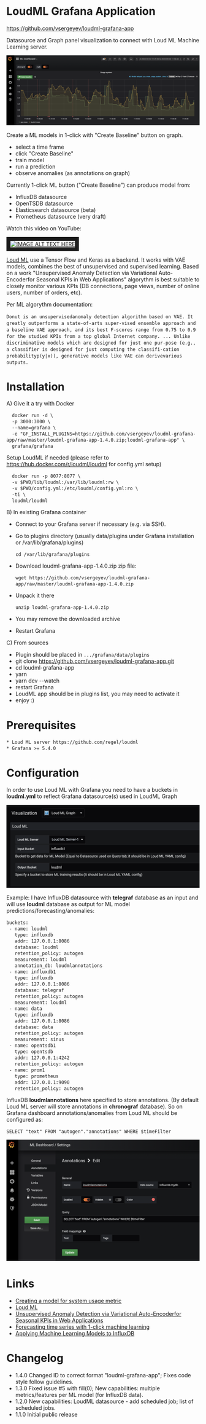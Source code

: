 LoudML Grafana Application
==========================
<a href="https://github.com/vsergeyev/loudml-grafana-app">https://github.com/vsergeyev/loudml-grafana-app</a>

Datasource and Graph panel visualization to connect with Loud ML Machine Learning server.

![LoudML Panel in Grafana](loudml_grafana_panel.png)

Create a ML models in 1-click with "Create Baseline" button on graph.

 * select a time frame
 * click "Create Baseline"
 * train model
 * run a prediction
 * observe anomalies (as annotations on graph)

Currently 1-click ML button ("Create Baseline") can produce model from:

 * InfluxDB datasource
 * OpenTSDB datasource
 * Elasticsearch datasource (beta)
 * Prometheus datasource (very draft)

Watch this video on YouTube:

<a href="http://www.youtube.com/watch?feature=player_embedded&v=bxfU1N3ut70
" target="_blank"><img src="http://img.youtube.com/vi/bxfU1N3ut70/0.jpg"
alt="IMAGE ALT TEXT HERE" width="850" border="10" /></a>

<a href="https://loudml.io/">Loud ML</a> use a Tensor Flow and Keras as a backend. It works with VAE models, combines the best of unsupervised and supervised learning. Based on a work "Unsupervised Anomaly Detection via Variational Auto-Encoderfor Seasonal KPIs in Web Applications" algorythm is best suitable to closely monitor various KPIs (DB connections, page views, number of online users, number of orders, etc).

Per ML algorythm documentation:

`Donut is an unsupervisedanomaly detection algorithm based on VAE. It greatly outperforms a state-of-arts super-vised ensemble approach and a baseline VAE approach, and its best F-scores range from 0.75 to 0.9 for the studied KPIs from a top global Internet company. ... Unlike discriminative models which are designed for just one pur-pose (e.g., a classifier is designed for just computing the classifi-cation probabilityp(y|x)), generative models like VAE can derivevarious outputs. `

# Installation

A) Give it a try with Docker

      docker run -d \
      -p 3000:3000 \
      --name=grafana \
      -e "GF_INSTALL_PLUGINS=https://github.com/vsergeyev/loudml-grafana-app/raw/master/loudml-grafana-app-1.4.0.zip;loudml-grafana-app" \
      grafana/grafana

Setup LoudML if needed (please refer to https://hub.docker.com/r/loudml/loudml for config.yml setup)

      docker run -p 8077:8077 \
      -v $PWD/lib/loudml:/var/lib/loudml:rw \
      -v $PWD/config.yml:/etc/loudml/config.yml:ro \
      -ti \
      loudml/loudml

B) In existing Grafana container

  * Connect to your Grafana server if necessary (e.g. via SSH).
  * Go to plugins directory (usually data/plugins under Grafana installation or /var/lib/grafana/plugins)

        cd /var/lib/grafana/plugins
  * Download loudml-grafana-app-1.4.0.zip zip file:

        wget https://github.com/vsergeyev/loudml-grafana-app/raw/master/loudml-grafana-app-1.4.0.zip
  * Unpack it there

        unzip loudml-grafana-app-1.4.0.zip
  * You may remove the downloaded archive
  * Restart Grafana

C) From sources

 * Plugin should be placed in `.../grafana/data/plugins`
 * git clone https://github.com/vsergeyev/loudml-grafana-app.git
 * cd loudml-grafana-app
 * yarn
 * yarn dev --watch
 * restart Grafana
 * LoudML app should be in plugins list, you may need to activate it
 * enjoy :)

# Prerequisites

    * Loud ML server https://github.com/regel/loudml
    * Grafana >= 5.4.0

# Configuration

In order to use Loud ML with Grafana you need to have a buckets in **loudml.yml** to reflect Grafana datasource(s) used in LoudML Graph

![LoudML Panel Configuration in Grafana](loudml_props.png)

Example: I have InfluxDB datasource with **telegraf** database as an input and will use **loudml** database as output for ML model predictions/forecasting/anomalies:

    buckets:
     - name: loudml
       type: influxdb
       addr: 127.0.0.1:8086
       database: loudml
       retention_policy: autogen
       measurement: loudml
       annotation_db: loudmlannotations
     - name: influxdb1
       type: influxdb
       addr: 127.0.0.1:8086
       database: telegraf
       retention_policy: autogen
       measurement: loudml
     - name: data
       type: influxdb
       addr: 127.0.0.1:8086
       database: data
       retention_policy: autogen
       measurement: sinus
     - name: opentsdb1
       type: opentsdb
       addr: 127.0.0.1:4242
       retention_policy: autogen
     - name: prom1
       type: prometheus
       addr: 127.0.0.1:9090
       retention_policy: autogen

InfluxDB **loudmlannotations** here specified to store annotations. (By default Loud ML server will store annotations in **chronograf** database). So on Grafana dashboard annotations/anomalies from Loud ML should be configured as:

    SELECT "text" FROM "autogen"."annotations" WHERE $timeFilter

![LoudML Annotations in Grafana](loudml_annotations.png)

# Links

 * <a href="https://www.youtube.com/watch?v=bxfU1N3ut70">Creating a model for system usage metric</a>
 * <a href="https://github.com/regel/loudml/">Loud ML</a>
 * <a href="https://arxiv.org/pdf/1802.03903.pdf">Unsupervised Anomaly Detection via Variational Auto-Encoderfor Seasonal KPIs in Web Applications</a>
 * <a href="https://medium.com/loud-ml/forecasting-time-series-with-1-click-machine-learning-inside-the-tick-stack-c15dedb15035">Forecasting time series with 1-click machine learning</a>
 * <a href="https://medium.com/@dganais/applying-machine-learning-models-to-influxdb-with-loud-ml-docker-for-time-series-predictions-c4ffa4fc5174">Applying Machine Learning Models to InfluxDB</a>

# Changelog

 * 1.4.0 Changed ID to correct format "loudml-grafana-app"; Fixes code style follow guidelines.
 * 1.3.0 Fixed issue #5 with fill(0); New capabilities: multiple metrics/features per ML model (for InfluxDB data).
 * 1.2.0 New capabilities: LoudML datasource - add scheduled job; list of scheduled jobs.
 * 1.1.0 Initial public release
